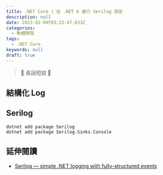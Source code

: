 ```yaml
---
title: .NET Core | 在 .NET 6 進行 Serilog 設定
description: null
date: 2023-02-09T03:23:47.633Z
categories:
  - 軟體開發
tags:
  - .NET Core
keywords: null
draft: true
---
```


> 🔖 長話短說 🔖
>

<!--more-->

## 結構化 Log

## Serilog

```shell
dotnet add package Serilog
dotnet add package Serilog.Sinks.Console
```

## 延伸閱讀

- [Serilog — simple .NET logging with fully-structured events](https://serilog.net/)
